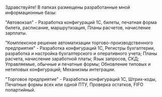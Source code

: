 Здравствуйте!
В папках размещены разработанные мной информационные базы:

"Автовокзал" - Разработка конфигураций 1С, билеты, печатная форма билета, расписание, маршрутизация, Планы расчетов, начисление зарплаты.

"Комплексное решение автоматизации торгово-производственного предприятия" - Разработка конфигураций 1С, Регистры бухгалтерии, разработка и настройка бухгалтерского и оперативного учета; Планы расчета, начисление заработной платы; Язык запросов, СКД; Управляемые, обычные и печатные формы; Обновление типовых и нетиповых конфигураций; Механизмы интеграции.

"Торговое предприятие" - Разработка конфигураций 1С, Штрих-коды, Печатные формы всех или одной ПТУ, Проверка остатков, FIFO попартийный.
